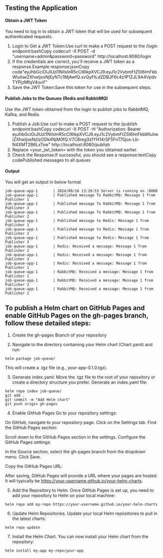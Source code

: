 ## Testing the Application

#### Obtain a JWT Token
You need to log in to obtain a JWT token that will be used for subsequent authenticated requests.
1. Login to Get a JWT Token:Use curl to make a POST request to the /login endpoint:bashCopy codecurl -X POST -d "username=admin&password=password" http://localhost:8080/login
2. If the credentials are correct, you'll receive a JWT token as a response.Example response:jsonCopy code"eyJhbGciOiJIUzI1NiIsInR5cCI6IkpXVCJ9.eyJ1c2VybmFtZSI6ImFkbWluIiwiZXhwIjoxNjEyNTc1MjAwfQ.xvQyFtLdZDBJF6c4z1P1ZJL9A4VpdvTYPjzMfqV4ouY"
3. Save the JWT Token:Save this token for use in the subsequent steps.

#### Publish Jobs to the Queues (Redis and RabbitMQ)
Use the JWT token obtained from the login to publish jobs to RabbitMQ, Kafka, and Redis.
1. Publish a Job:Use curl to make a POST request to the /publish endpoint:bashCopy codecurl -X POST -H "Authorization: Bearer eyJhbGciOiJIUzI1NiIsInR5cCI6IkpXVCJ9.eyJ1c2VybmFtZSI6ImFkbWluIiwiZXhwIjoxNzIzODk4NjM0fQ.V7C8reg3zfYH14rSF5FnT70jox-Lb-N4XMT2B6LxTsw" http://localhost:8080/publish
2. Replace <your_jwt_token> with the token you obtained earlier.
3. Check the Response:If successful, you should see a response:textCopy codePublished messages to all queues


#### Output
You will get an output in below format

```
job-queue-app-1       | 2024/08/16 13:20:53 Server is running on :8080
job-queue-app-1       | Published message To RabbitMQ: Message 1 from Publisher 1
job-queue-app-1       | Published message To RabbitMQ: Message 1 from Publisher 3
job-queue-app-1       | Published message To RabbitMQ: Message 1 from Publisher 2
job-queue-app-1       | Published message to Redis: Message 1 from Publisher 1
job-queue-app-1       | Published message to Redis: Message 1 from Publisher 2
job-queue-app-1       | Published message to Redis: Message 1 from Publisher 3
job-queue-app-1       | Redis: Received a message: Message 1 from Publisher 2
job-queue-app-1       | Redis: Received a message: Message 1 from Publisher 3
job-queue-app-1       | Redis: Received a message: Message 1 from Publisher 1
job-queue-app-1       | RabbitMQ: Received a message: Message 1 from Publisher 1
job-queue-app-1       | RabbitMQ: Received a message: Message 1 from Publisher 3
job-queue-app-1       | RabbitMQ: Received a message: Message 1 from Publisher 2
```


## To publish a Helm chart on GitHub Pages and enable GitHub Pages on the gh-pages branch, follow these detailed steps:

1. Create the gh-pages Branch of your repository

2. Navigate to the directory containing your Helm chart (Chart.yaml) and run:

```
helm package job-queue/
```

This will create a .tgz file (e.g., your-app-0.1.0.tgz).

3. Generate index.yaml: Move the .tgz file to the root of your repository or create a directory structure you prefer. Generate an index.yaml file:

```
helm repo index job-queue/
git add .
git commit -m "Add Helm chart"
git push origin gh-pages
```

4. Enable GitHub Pages
Go to your repository settings:

On GitHub, navigate to your repository page.
Click on the Settings tab.
Find the GitHub Pages section:

Scroll down to the GitHub Pages section in the settings.
Configure the GitHub Pages settings:

In the Source section, select the gh-pages branch from the dropdown menu.
Click Save.


Copy the GitHub Pages URL:

After saving, GitHub Pages will provide a URL where your pages are hosted. It will typically be https://your-username.github.io/your-helm-charts.


5. Add the Repository to Helm. Once GitHub Pages is set up, you need to add your repository to Helm on your local machine:

```
helm repo add my-repo https://your-username.github.io/your-helm-charts
```

6. Update Helm Repositories. Update your local Helm repositories to pull in the latest charts:

```
helm repo update
```

7. Install the Helm Chart. You can now install your Helm chart from the repository:

```
helm install my-app my-repo/your-app
```